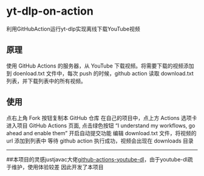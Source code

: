 # yt-dlp-on-action
利用GitHubAction运行yt-dlp实现离线下载YouTube视频
## 原理
使用 GitHub Actions 的服务器，从 YouTube 下载视频。将需要下载的视频添加到 doenload.txt 文件中，每次 push 的时候，github action 读取 download.txt 列表，并下载列表中的所有视频。

## 使用
点右上角 Fork 按钮复制本 GitHub 仓库
在自己的项目中，点上方 Actions 选项卡进入项目 GitHub Actions 页面, 点击绿色按钮 “I understand my workflows, go ahead and enable them” 开启自动提交功能
编辑 download.txt 文件，将视频的 url 添加到列表中
等待 github action 执行成功，视频会出现在 downloads 目录

---
##本项目的灵感justjavac大佬[github-actions-youtube-dl](https://github.com/justjavac/github-actions-youtube-dl)，由于youtube-dl疏于维护，使用体验较差
因此开发了本项目
